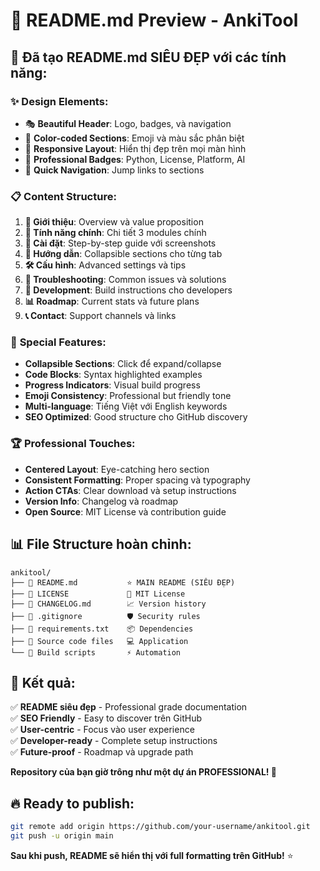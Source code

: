 # 📄 README.md Preview - AnkiTool

## 🎨 Đã tạo README.md SIÊU ĐẸP với các tính năng:

### ✨ **Design Elements:**
- 🎭 **Beautiful Header**: Logo, badges, và navigation
- 🌈 **Color-coded Sections**: Emoji và màu sắc phân biệt
- 📱 **Responsive Layout**: Hiển thị đẹp trên mọi màn hình
- 🎯 **Professional Badges**: Python, License, Platform, AI
- 🔗 **Quick Navigation**: Jump links to sections

### 📋 **Content Structure:**
1. **🌟 Giới thiệu**: Overview và value proposition
2. **🎯 Tính năng chính**: Chi tiết 3 modules chính
3. **🚀 Cài đặt**: Step-by-step guide với screenshots
4. **📖 Hướng dẫn**: Collapsible sections cho từng tab
5. **🛠️ Cấu hình**: Advanced settings và tips
6. **🐛 Troubleshooting**: Common issues và solutions
7. **🔧 Development**: Build instructions cho developers
8. **📊 Roadmap**: Current stats và future plans
9. **📞 Contact**: Support channels và links

### 🎪 **Special Features:**
- **Collapsible Sections**: Click để expand/collapse
- **Code Blocks**: Syntax highlighted examples
- **Progress Indicators**: Visual build progress
- **Emoji Consistency**: Professional but friendly tone
- **Multi-language**: Tiếng Việt với English keywords
- **SEO Optimized**: Good structure cho GitHub discovery

### 🏆 **Professional Touches:**
- **Centered Layout**: Eye-catching hero section
- **Consistent Formatting**: Proper spacing và typography
- **Action CTAs**: Clear download và setup instructions
- **Version Info**: Changelog và roadmap
- **Open Source**: MIT License và contribution guide

## 📊 **File Structure hoàn chỉnh:**

```
ankitool/
├── 📄 README.md           ⭐ MAIN README (SIÊU ĐẸP)
├── 📄 LICENSE             📝 MIT License
├── 📄 CHANGELOG.md        📈 Version history
├── 📄 .gitignore          🛡️ Security rules
├── 📄 requirements.txt    📦 Dependencies
├── 🎨 Source code files   💻 Application
└── 🔧 Build scripts       ⚡ Automation
```

## 🎉 **Kết quả:**

✅ **README siêu đẹp** - Professional grade documentation  
✅ **SEO Friendly** - Easy to discover trên GitHub  
✅ **User-centric** - Focus vào user experience  
✅ **Developer-ready** - Complete setup instructions  
✅ **Future-proof** - Roadmap và upgrade path  

**Repository của bạn giờ trông như một dự án PROFESSIONAL! 🚀**

## 🔥 **Ready to publish:**

```bash
git remote add origin https://github.com/your-username/ankitool.git
git push -u origin main
```

**Sau khi push, README sẽ hiển thị với full formatting trên GitHub!** ⭐
